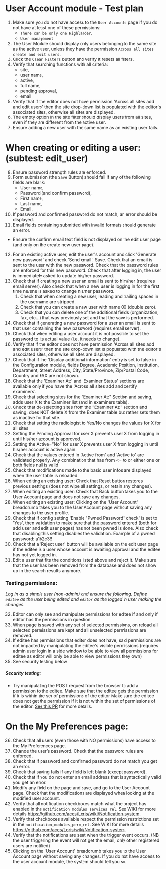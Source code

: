 User Account module - Test plan
===============================

1. Make sure you do not have access to the `User Accounts` page if you do not have at least one of these permissions:
      - `There can be only one Highlander`.
      - `User management`
2. The User Module should display only users belonging to the same site as the active user, unless they have the permission `Across all sites create and edit users`.
3. Click the `Clear Filters` button and verify it resets all filters.
4. Verify that searching functions with all criteria: 
    * site, 
    * user name, 
    * active, 
    * full name, 
    * pending approval, 
    * email
5. Verify that if the editor does not have permission 'Across all sites add and edit users' then the site drop-down list is populated with
   the editor's associated sites, otherwise all sites are displayed.
6. The empty option in the site filter should display users from all sites, even if they are different from the active user.
7. Ensure adding a new user with the same name as an existing user fails.

When creating or editing a user: (subtest: edit_user)
========================================================

8. Ensure password strength rules are enforced.
9. Form submission (the `Save` Button) should fail if any of the following fields are blank:
      - User name,
      - Password (and confirm password),
      - First name,
      - Last name,
      - Email.
10. If password and confirmed password do not match, an error should be displayed.
11. Email fields containing submitted with invalid formats should generate an error. 
     
* Ensure the confirm email text field is not displayed on the edit user page (and only on the create new user page).

12. For an existing active user, edit the user's account and click 'Generate new password' and check 'Send email'.
    Save. Check that an email is sent to the user with the new password. Check that the password rules are enforced 
    for this new password. Check that after logging in, the user is immediately asked to update his/her password.
13. Check that if creating a new user an email is sent to him/her (requires email server). Also check that when a new
    user is logging in for the first time he/she is asked to change his/her password.
    1. Check that when creating a new user, leading and trailing spaces in the username are stripped.
    2. Check that you can create a new user with name 00 (double zero).
    3. Check that you can delete one of the additional fields (organization, fax, etc...) that was previously set and that the save is performed.
14. Check that if generating a new password for a user an email is sent to that user containing the new password (requires
    email server).
15. Check that when editing a user account it is not possible to set the password to its actual value (i.e. it needs to change).
16. Verify that if the editor does not have permission 'Across all sites add and edit users' then the site drop-down list is populated with
    the editor's associated sites, otherwise all sites are displayed.
17. Check that if the 'Display additional information' entry is set to false in the Configuration module, fields Degree,
    Academic Position, Institution, Department, Street Address, City, State/Province, Zip/Postal Code, Country and 
    FAX are not shown.
18. Check that the 'Examiner At:' and 'Examiner Status' sections are available only if you have the 'Across all sites add and certify examiners'.
19. Check that selecting sites for the "Examiner At:" Section and saving, adds user X to the Examiner list (and in examiners table).
20. Check that de-selecting sites from the "Examiner At:" section and saving, does NOT delete X from the Examiner table but rather sets them as inactive for that site.
21. Check that setting the radiologist to Yes/No changes the values for X for all sites
22. Setting the Pending Approval for user X prevents user X from logging in until his/her account is approved.
23. Setting the Active=”No” for user X prevents user X from logging in until his/her account is active again.
24. Check that the values entered in 'Active from' and 'Active to' are validated properly. Any combination that has from <= to or either one or both fields null is valid
25. Check that modifications made to the basic user infos are displayed when the user table is reloaded.
26. When editing an existing user: Check that Reset button restores previous settings (does not wipe all settings, or
    retain any changes).
27. When editing an existing user: Check that Back button takes you to the User Account page and does not save any
    changes. 
28. When editing an existing user: Clicking on the 'User Account' breadcrumb takes you to the User Account page
    without saving any changes to the user profile.
29. Check that if config setting 'Enable "Pwned Password" check' is set to 'Yes', then validation to make sure that the password
    entered (both for add user and edit user pages) has not been pwned is done. Also check that disabling this setting disables the 
    validation. Example of a pwned password: a1b2c3!!
30. Check that a 'Reject user' button will be available on the edit user page if the editee is a user whose account is awaiting approval and the editee
    has not yet logged in.
31. Edit a user that fits the conditions listed above and reject it. Make sure that the user has been removed from the database and does not show up in
    the search results anymore.
    
### Testing permissions:
*Log in as a simple user (non-admin) and ensure the following. Define `editee` as the user being edited and `editor` as the logged in user making the changes.*

32. Editor can only see and manipulate permissions for editee if and only if editor has the permissions in question
33. When page is saved with any set of selected permissions, on reload all selected permissions are kept and all unselected permissions are removed.
34. If editee has permissions that editor does not have, said permissions are not impacted by manipulating the editee's visible permissions (requires admin user login in a side window to be able to view all permissions for editee as editor will only be able to view permissions they own)
35. See security testing below

##### Security testing:
 - Try manipulating the POST request from the browser to add a permission to the editee. Make sure that the editee gets the permission if it is within the set of permissions of the editor Make sure the editee does not get the permission if it is not within the set of permissions of the editor. [See this PR](https://github.com/aces/Loris/pull/3818#issuecomment-408882440) for more details.

On the My Preferences page:
==========================

36. Check that all users (even those with NO permissions) have access to the My Preferences page.
37. Change the user’s password.  Check that the password rules are enforced.
38. Check that if password and confirmed password do not match you get an error.
39. Check that saving fails if any field is left blank (except password).
40. Check that if you do not enter an email address that is syntactically valid you get an error.
41. Modify any field on the page and save, and go to the User Account page. Check that the modifications are
    displayed when looking at the modified user account.  
42. Verify that all notification checkboxes match what the project has enabled in the `notification_modules_services_rel`. See WIKI for more details https://github.com/aces/Loris/wiki/Notification-system.
43. Verify that checkboxes available respect the permission restrictions set in the `notification_modules_perm_rel`. See WIKI for more details https://github.com/aces/Loris/wiki/Notification-system.
44. Verify that the notifications are sent when the trigger event occurs. (NB the user triggering the event will not get the email, only other registered users are notified)
45. Clicking on the 'User Account' breadcrumb takes you to the User Account page without saving any changes. If you do not have access to the user account module, the system should tell you so.
